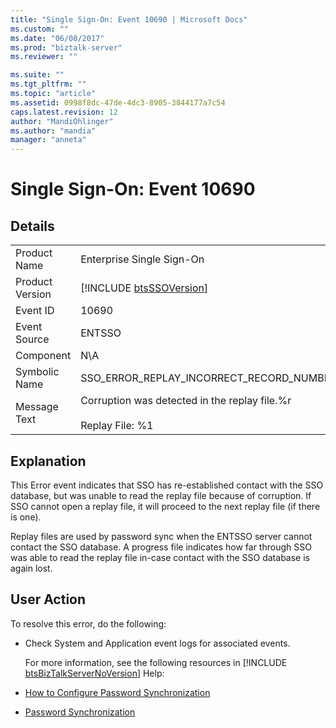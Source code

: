 ```yaml
---
title: "Single Sign-On: Event 10690 | Microsoft Docs"
ms.custom: ""
ms.date: "06/08/2017"
ms.prod: "biztalk-server"
ms.reviewer: ""

ms.suite: ""
ms.tgt_pltfrm: ""
ms.topic: "article"
ms.assetid: 0998f8dc-47de-4dc3-8905-3844177a7c54
caps.latest.revision: 12
author: "MandiOhlinger"
ms.author: "mandia"
manager: "anneta"
---
```

# Single Sign-On: Event 10690
## Details  

|                 |                                                                           |
|-----------------|---------------------------------------------------------------------------|
|  Product Name   |                         Enterprise Single Sign-On                         |
| Product Version |        [!INCLUDE [btsSSOVersion](../includes/btsssoversion-md.md)]        |
|    Event ID     |                                   10690                                   |
|  Event Source   |                                  ENTSSO                                   |
|    Component    |                                    N\A                                    |
|  Symbolic Name  |                 SSO_ERROR_REPLAY_INCORRECT_RECORD_NUMBER                  |
|  Message Text   | Corruption was detected in the replay file.%r<br /><br /> Replay File: %1 |

## Explanation  
 This Error event indicates that SSO has re-established contact with the SSO database, but was unable to read the replay file because of corruption. If SSO cannot open a replay file, it will proceed to the next replay file (if there is one).  

 Replay files are used by password sync when the ENTSSO server cannot contact the SSO database. A progress file indicates how far through SSO was able to read the replay file in-case contact with the SSO database is again lost.  

## User Action  
 To resolve this error, do the following:  

- Check System and Application event logs for associated events.  

  For more information, see the following resources in [!INCLUDE [btsBizTalkServerNoVersion](../includes/btsbiztalkservernoversion-md.md)] Help:  

- [How to Configure Password Synchronization](../core/how-to-configure-password-synchronization.md)  

- [Password Synchronization](../core/password-synchronization2.md)
